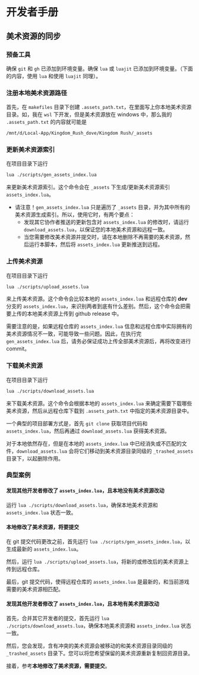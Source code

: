 # 开发者手册

## 美术资源的同步

### 预备工具

确保 `git` 和 `gh` 已添加到环境变量。确保 `lua` 或 `luajit` 已添加到环境变量。（下面的内容，使用 `lua` 和使用 `luajit` 同理）。

### 注册本地美术资源路径

首先，在 `makefiles` 目录下创建 `.assets_path.txt`，在里面写上你本地美术资源目录。如，我在 `wsl` 下开发，但是美术资源放在 windows 中，那么我的 `.assets_path.txt` 的内容就可能是

```txt
/mnt/d/Local-App/Kingdom_Rush_dove/Kingdom Rush/_assets
```

### 更新美术资源索引

在项目目录下运行

```sh
lua ./scripts/gen_assets_index.lua
```

来更新美术资源索引。这个命令会在 `_assets` 下生成/更新美术资源索引 `assets_index.lua`。

- 请注意！`gen_assets_index.lua` 只是遍历了 `_assets` 目录，并为其中所有的美术资源生成索引。所以，使用它时，有两个要点：
    - 发现其它协作者推送的更新包含对 `assets_index.lua` 的修改时，请运行 `download_assets.lua`，以保证您的本地美术资源和远程一致。
    - 当您需要修改美术资源并提交时，请在本地删除不再需要的美术资源，然后运行本脚本，然后将 `assets_index.lua` 更新推送到远程。

### 上传美术资源

在项目目录下运行

```sh
lua ./scripts/upload_assets.lua
```

来上传美术资源。这个命令会比较本地的 `assets_index.lua` 和远程仓库的 **dev** 分支的 `assets_index.lua`，来识别两者到底有什么差别。然后，这个命令会把需要上传的本地美术资源上传到 github release 中。

需要注意的是，如果远程仓库的 `assets_index.lua` 信息和远程仓库中实际拥有的美术资源情况不一致，可能导致一些问题。因此，在执行完 `gen_assets_index.lua` 后，请务必保证成功上传全部美术资源后，再将改变进行 commit。

### 下载美术资源

在项目目录下运行

```sh
lua ./scripts/download_assets.lua
```

来下载美术资源。这个命令会根据本地的 `assets_index.lua` 来确定需要下载哪些美术资源，然后从远程仓库下载到 `.assets_path.txt` 中指定的美术资源目录中。

一个典型的项目部署方式是，首先 `git clone` 获取项目代码和 `assets_index.lua`，然后再通过 `download_assets.lua` 获得美术资源。

对于本地依然存在，但是在本地的 `assets_index.lua` 中已经消失或不匹配的文件，`download_assets.lua` 会将它们移动到美术资源目录同级的 `_trashed_assets` 目录下，以起删除作用。

### 典型案例

#### 发现其他开发者修改了 `assets_index.lua`，且本地没有美术资源改动

运行 `lua ./scripts/download_assets.lua`，确保本地美术资源和 `assets_index.lua` 状态一致。

#### 本地修改了美术资源，将要提交

在 git 提交代码更改之前，首先运行 `lua ./scripts/gen_assets_index.lua`，以生成最新的 `assets_index.lua`。

然后，运行 `lua ./scripts/upload_assets.lua`，将新的或修改后的美术资源上传到远程仓库。

最后，git 提交代码，使得远程仓库的 `assets_index.lua` 是最新的，和当前游戏需要的美术资源相匹配。

#### 发现其他开发者修改了 `assets_index.lua`，且本地有美术资源改动

首先，合并其它开发者的提交，首先运行 `lua ./scripts/download_assets.lua`，确保本地美术资源和 `assets_index.lua` 状态一致。

然后，您会发现，含有冲突的美术资源会被移动的和美术资源目录同级的 `_trashed_assets` 目录下。您可以将您希望保留的美术资源重新复制回资源目录。

接着，参考**本地修改了美术资源，需要提交**。